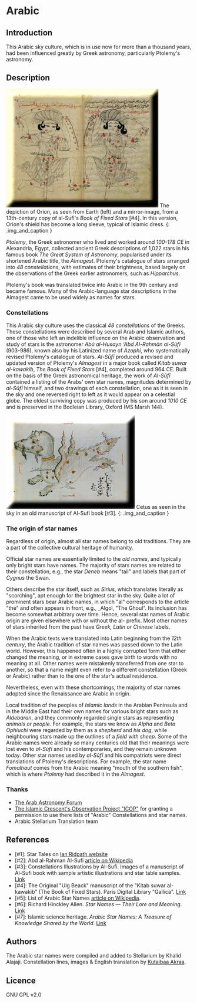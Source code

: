 # Arabic

## Introduction

This Arabic sky culture, which is in use now for more than a thousand years, had been influenced greatly by Greek astronomy, particularly Ptolemy's astronomy.

## Description

![Book of Fixed Stars](Book_of_Fixed_Stars3.webp)
The depiction of Orion, as seen from Earth (left) and a mirror-image, from a 13th-century copy of al-Sufi's _Book of Fixed Stars_ [#4]. In this version, Orion's shield has become a long sleeve, typical of Islamic dress.
{: .img_and_caption }

_Ptolemy_, the Greek astronomer who lived and worked around _100-178 CE_ in Alexandria, Egypt, collected ancient Greek descriptions of 1,022 stars in his famous book _The Great System of Astronomy_, popularised under its shortened Arabic title, the _Almagest_.
Ptolemy's catalogue of stars arranged into _48 constellations_, with estimates of their brightness, based largely on the observations of the Greek earlier astronomers, such as _Hipparchus_.

Ptolemy's book was translated twice into Arabic in the 9th century and became famous. Many of the Arabic-language star descriptions in the Almagest came to be used widely as names for stars.

### Constellations

This Arabic sky culture uses the classical _48 constellations_ of the Greeks.
These constellations were described by several Arab and Islamic authors, one of those who left an indelible influence on the Arabic observation and study of stars is the astronomer _Abū al-Husayn ‘Abd Al-Rahmān al-Sūfī_ (903-986), known also by his Latinized name of _Azophi_, who systematically revised Ptolemy's catalogue of stars.
_Al-Sūfī_ produced a revised and updated version of Ptolemy's _Almagest_ in a major book called _Kitab suwar al-kawakib_, _The Book of Fixed Stars_ [#4], completed around 964 CE.
Built on the basis of the Greek astronomical heritage, the work of _Al-Sūfī_ contained a listing of the Arabs' own star names, magnitudes determined by _al-Sūfī_ himself, and two drawings of each constellation, one as it is seen in the sky and one reversed right to left as it would appear on a celestial globe.
The oldest surviving copy was produced by his son around _1010 CE_ and is preserved in the Bodleian Library, Oxford (MS Marsh 144).

![Book of Fixed Stars](al_sufi_altre_006_copia.webp)
Cetus as seen in the sky in an old manuscript of Al-Sufi book [#3].
{: .img_and_caption }

### The origin of star names

Regardless of origin, almost all star names belong to old traditions. They are a part of the collective cultural heritage of humanity.

Official star names are essentially limited to the _old names_, and typically only bright stars have names. The majority of stars names are related to their constellation, e.g., the star _Deneb_ means "tail" and labels that part of _Cygnus_ the Swan.

Others describe the star itself, such as _Sirius_, which translates literally as "scorching", apt enough for the brightest star in the sky. Quite a lot of prominent stars bear Arabic names, in which "al" corresponds to the article "the" and often appears in front, e.g., _Algol, "The Ghoul". Its inclusion has become somewhat arbitrary over time. Hence, several star names of Arabic origin are given elsewhere with or without the al- prefix. Most other names of stars inherited from the past have _Greek, Latin or Chinese_ labels.

When the Arabic texts were translated into Latin beginning from the _12th century_, the Arabic tradition of star names was passed down to the Latin world. However, this happened often in a highly corrupted form that either changed the meaning, or in extreme cases gave birth to words with no meaning at all. Other names were mistakenly transferred from one star to another, so that a name might even refer to a different constellation (Greek or Arabic) rather than to the one of the star's actual residence.

Nevertheless, even with these shortcomings, the majority of star names adopted since the Renaissance are Arabic in origin.

Local tradition of the peoples of _Islamic lands_ in the Arabian Peninsula and in the Middle East had their own names for various bright stars such as _Aldebaran_, and they commonly regarded single stars as representing _animals or people_. For example, the stars we know as _Alpha_ and _Beta Ophiuchi_ were regarded by them as a _shepherd_ and _his dog_, while neighbouring stars made up the outlines of a _field with sheep_. Some of the Arabic names were already so many centuries old that their meanings were lost even to _al-Sūfī_ and his contemporaries, and they remain unknown today. Other star names used by _al-Sūfī_ and his compatriots were direct translations of Ptolemy's descriptions. For example, the star name _Fomalhaut_ comes from the Arabic meaning "mouth of the southern fish", which is where _Ptolemy_ had described it in the _Almagest_.

### Thanks

 - [The Arab Astronomy Forum](http://www.jas.org.jo/forum/viewtopic.php)
 - [The Islamic Crescent's Observation Project "ICOP"](http://www.icoproject.org/star.html) for granting a permission to use there lists of "Arabic" Constellations and star names.
 - Arabic Stellarium Translation team

## References

 - [#1]: Star Tales on [Ian Ridpath website](http://www.ianridpath.com/startales/startales1b.htm)
 - [#2]: Abd al-Rahman Al-Sufi [article on Wikipedia](http://en.wikipedia.org/wiki/Abd_al-Rahman_al-Sufi)
 - [#3]: Constellations Illustrations by Al-Sufi. Images of a manuscript of Al-Sufi book with sample artistic illustrations and star table samples. [Link](http://www.atlascoelestis.com/alsufi%20Suwar.htm)
 - [#4]: The Original "Ulg Beack" manuscript of the "Kitab suwar al-kawakib" (The Book of Fixed Stars). Paris Digital Library "Gallica". [Link](http://gallica.bnf.fr/ark:/12148/btv1b60006156.image.f7.pagination)
 - [#5]: List of Arabic Star Names [article on Wikipedia](http://en.wikipedia.org/wiki/List_of_Arabic_star_names).
 - [#6]: Richard Hinckley Allen. _Star Names — Their Lore and Meaning_. [Link](http://penelope.uchicago.edu/Thayer/E/Gazetteer/Topics/astronomy/_Texts/secondary/ALLSTA/home.html)
 - [#7]: Islamic science heritage. _Arabic Star Names: A Treasure of Knowledge Shared by the World._ [Link](http://www.muslimheritage.com/article/arabic-star-names-treasure-knowledge-shared-world)

## Authors

The Arabic star names were compiled and added to Stellarium by Khalid Alajaji.
Constellation lines, images & English translation by [Kutaibaa Akraa](email:kutaibaa@gmail.com).

## Licence

GNU GPL v2.0
